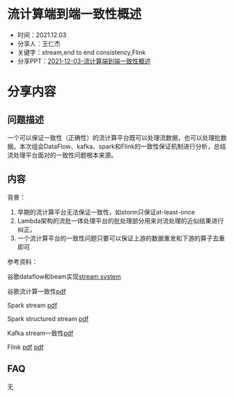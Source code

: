 # 流计算端到端一致性概述

* 时间：2021.12.03
* 分享人：王仁杰
* 关键字：stream,end to end consistency,Flink
* 分享PPT：[2021-12-03-流计算端到端一致性概述](./slides/2021-12-03-流计算端到端一致性概述.pdf)

# 分享内容

## 问题描述

一个可以保证一致性（正确性）的流计算平台既可以处理流数据，也可以处理批数据。本次组会DataFlow、kafka、spark和Flink的一致性保证机制进行分析，总结流处理平台面对的一致性问题根本来源。

## 内容

背景：

1. 早期的流计算平台无法保证一致性，如storm只保证at-least-once
2. Lambda架构的流批一体处理平台的批处理部分用来对流处理的近似结果进行纠正。
3. 一个流计算平台的一致性问题只要可以保证上游的数据重发和下游的算子去重即可

参考资料：

谷歌dataflow和beam实现[stream system](https://book.douban.com/subject/27080632/)

谷歌流计算一致性[pdf](https://static.googleusercontent.com/media/research.google.com/zh-CN//pubs/archive/41378.pdf)

Spark stream [pdf](https://people.csail.mit.edu/matei/papers/2013/sosp_spark_streaming.pdf)

Spark structured stream [pdf](https://databricks.com/wp-content/uploads/2018/12/sigmod_structured_streaming.pdf)

Kafka stream一致性[pdf](https://dl.acm.org/doi/pdf/10.1145/3448016.3457556)

Flink [pdf](https://www.semanticscholar.org/paper/Apache-Flink%E2%84%A2%3A-Stream-and-Batch-Processing-in-a-Carbone-Katsifodimos/ab18dc8b12ab8db6c939ec671bc1f74d6655f465 )  [pdf](http://www.vldb.org/pvldb/vol10/p1718-carbone.pdf)

## FAQ

无
